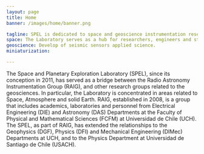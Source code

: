 ```yaml
---
layout: page
title: Home
banner: /images/home/banner.png

tagline: SPEL is dedicated to space and geoscience instrumentation research and development.
space: The Laboratory serves as a hub for researchers, engineers and students at UCH and USACH to collaborate on space physics and space instrumentation. Highlighted activities are related to Ionospheric modeling and simulation, very small satellite development (Cubesats and kiksats) and space instrumentation (magnetometers, Langmuir Probes and VLF to UHF receivers).
geoscience: Develop of seismic sensors applied science.
miniaturization: 

---
```


The Space and Planetary Exploration Laboratory (SPEL), since its conception in 2011, has served as a bridge
between the Radio Astronomy Instrumentation Group (RAIG), and other research groups related to the geosciences.
In particular, the Laboratory is concentrated in areas related to Space, Atmosphere and solid Earth. RAIG, 
established in 2008, is a group that includes academics, laboratories and personnel from Electrical Engineering (DIE) 
and Astronomy (DAS) Departments at the Faculty of Physical and Mathematical Sciences (FCFM) at Universidad de Chile (UCH).
The SPEL, as part of RAIG, has extended the relationships to the Geophysics (DGF), Physics (DFI) and Mechanical
Engineering (DIMec) Departments at UCH, and to the Physics Department at Universidad de Santiago de Chile (USACH).    
